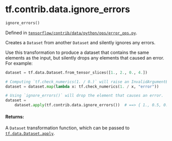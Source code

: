 <div itemscope itemtype="http://developers.google.com/ReferenceObject">
<meta itemprop="name" content="tf.contrib.data.ignore_errors" />
</div>

# tf.contrib.data.ignore_errors

``` python
ignore_errors()
```



Defined in [`tensorflow/contrib/data/python/ops/error_ops.py`](https://www.tensorflow.org/code/tensorflow/contrib/data/python/ops/error_ops.py).

Creates a `Dataset` from another `Dataset` and silently ignores any errors.

Use this transformation to produce a dataset that contains the same elements
as the input, but silently drops any elements that caused an error. For
example:

```python
dataset = tf.data.Dataset.from_tensor_slices([1., 2., 0., 4.])

# Computing `tf.check_numerics(1. / 0.)` will raise an InvalidArgumentError.
dataset = dataset.map(lambda x: tf.check_numerics(1. / x, "error"))

# Using `ignore_errors()` will drop the element that causes an error.
dataset =
    dataset.apply(tf.contrib.data.ignore_errors())  # ==> { 1., 0.5, 0.2 }
```

#### Returns:

A `Dataset` transformation function, which can be passed to
[`tf.data.Dataset.apply`](../../../tf/data/Dataset.md#apply).